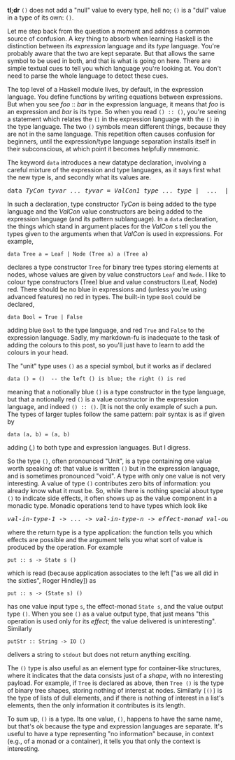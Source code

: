 **tl;dr** `()` does not add a "null" value to every type, hell no; `()` is a "dull" value in a type of its own: `()`.

Let me step back from the question a moment and address a common source of confusion. A key thing to absorb when learning Haskell is the distinction between its *expression* language and its *type* language. You're probably aware that the two are kept separate. But that allows the same symbol to be used in both, and that is what is going on here. There are simple textual cues to tell you which language you're looking at. You don't need to parse the whole language to detect these cues.

The top level of a Haskell module lives, by default, in the expression language. You define functions by writing equations between expressions. But when you see *foo* :: *bar* in the expression language, it means that *foo* is an expression and *bar* is its type. So when you read `() :: ()`, you're seeing a statement which relates the `()` in the expression language with the `()` in the type language. The two `()` symbols mean different things, because they are not in the same language. This repetition often causes confusion for beginners, until the expression/type language separation installs itself in their subconscious, at which point it becomes helpfully mnemonic.

The keyword `data` introduces a new datatype declaration, involving a careful mixture of the expression and type languages, as it says first what the new type is, and secondly what its values are.

<pre>
data <i>TyCon tyvar ... tyvar</i> = <i>ValCon1 type ... type</i> |  ...  | <i>ValConn type ... type</i>
</pre>

In such a declaration, type constructor *TyCon* is being added to the type language and the *ValCon* value constructors are being added to the expression language (and its pattern sublanguage). In a `data` declaration, the things which stand in argument places for the *ValCon* s tell you the types given to the arguments when that *ValCon* is used in expressions. For example,

    data Tree a = Leaf | Node (Tree a) a (Tree a)

declares a type constructor `Tree` for binary tree types storing elements at nodes, whose values are given by value constructors `Leaf` and `Node`. I like to colour type constructors (Tree) blue and value constructors (Leaf, Node) red. There should be no blue in expressions and (unless you're using advanced features) no red in types. The built-in type `Bool` could be declared,

    data Bool = True | False

adding blue `Bool` to the type language, and red `True` and `False` to the expression language. Sadly, my markdown-fu is inadequate to the task of adding the colours to this post, so you'll just have to learn to add the colours in your head.

The "unit" type uses `()` as a special symbol, but it works as if declared

    data () = ()  -- the left () is blue; the right () is red

meaning that a notionally blue `()` is a type constructor in the type language, but that a notionally red `()` is a value constructor in the expression language, and indeed `() :: ()`. [It is not the only example of such a pun. The types of larger tuples follow the same pattern: pair syntax is as if given by

    data (a, b) = (a, b)

adding (,) to both type and expression languages. But I digress.

So the type `()`, often pronounced "Unit", is a type containing one value worth speaking of: that value is written `()` but in the expression language, and is sometimes pronounced "void". A type with only one value is not very interesting. A value of type `()` contributes zero bits of information: you already know what it must be. So, while there is nothing special about type `()` to indicate side effects, it often shows up as the value component in a monadic type. Monadic operations tend to have types which look like

<pre>
<i>val-in-type-1</i> -> ... -> <i>val-in-type-n</i> -> <i>effect-monad val-out-type</i>
</pre>

where the return type is a type application: the function tells you which effects are possible and the argument tells you what sort of value is produced by the operation. For example

    put :: s -> State s ()

which is read (because application associates to the left ["as we all did in the sixties", Roger Hindley]) as

    put :: s -> (State s) ()

has one value input type `s`, the effect-monad `State s`, and the value output type `()`. When you see `()` as a value output type, that just means "this operation is used only for its *effect*; the value delivered is uninteresting". Similarly

    putStr :: String -> IO ()

delivers a string to `stdout` but does not return anything exciting.

The `()` type is also useful as an element type for container-like structures, where it indicates that the data consists just of a *shape*, with no interesting payload. For example, if `Tree` is declared as above, then `Tree ()` is the type of binary tree shapes, storing nothing of interest at nodes. Similarly `[()]` is the type of lists of dull elements, and if there is nothing of interest in a list's elements, then the only information it contributes is its length.

To sum up, `()` is a type. Its one value, `()`, happens to have the same name, but that's ok because the type and expression languages are separate. It's useful to have a type representing "no information" because, in context (e.g., of a monad or a container), it tells you that only the context is interesting.
